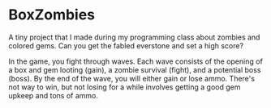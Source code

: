 # BoxZombies
A tiny project that I made during my programming class about zombies and colored gems.
Can you get the fabled everstone and set a high score?

In the game, you fight through waves.
Each wave consists of the opening of a box and gem looting (gain), a zombie survival (fight), and a potential boss (boss).
By the end of the wave, you will either gain or lose ammo.
There's not way to win, but not losing for a while involves getting a good gem upkeep and tons of ammo.
